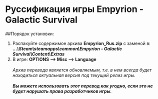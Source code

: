 # Руссификация игры Empyrion - Galactic Survival
##Порядок установки:
1.  Распакуйте содержимое архива **Empyrion_Rus.zip** с заменой в: </br>
**_...\Steam\steamapps\common\Empyrion - Galactic Survival\Content\Extras_**
2.  В игре: **OPTIONS —> Misc —> Language**
</br></br>
_Архив перевода является обновляемым, т.е. в нем всегда будет находиться актуальная версия под текущий релиз игры._
</br></br>
**_Вы можете использовать этот перевод как угодно, если это не будет нарушать права разработчиков игры._**
